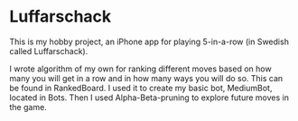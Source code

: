 # Luffarschack

This is my hobby project, an iPhone app for playing 5-in-a-row (in Swedish called Luffarschack).  

I wrote algorithm of my own for ranking different moves based on how many you will get in a row and in how many ways you will do so. This can be found in RankedBoard.
I used it to create my basic bot, MediumBot, located in Bots.
Then I used Alpha-Beta-pruning to explore future moves in the game. 
